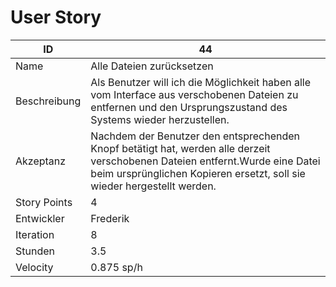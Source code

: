 # User Story

|ID          |44|
|-|-|
|Name        |Alle Dateien zurücksetzen|
|Beschreibung|Als Benutzer will ich die Möglichkeit haben alle vom Interface aus verschobenen Dateien zu entfernen und den Ursprungszustand des Systems wieder herzustellen.|
|Akzeptanz   |Nachdem der Benutzer den entsprechenden Knopf betätigt hat, werden alle derzeit verschobenen Dateien entfernt.Wurde eine Datei beim ursprünglichen Kopieren ersetzt, soll sie wieder hergestellt werden.| 
|Story Points|4|
|Entwickler  |Frederik|
|Iteration   |8|
|Stunden     |3.5|
|Velocity    |0.875 sp/h|
